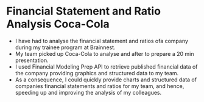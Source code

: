 # Financial Statement and Ratio Analysis Coca-Cola

- I have had to analyse the financial statement and ratios ofa company during my trainee program at Brainnest.
- My team picked up Coca-Cola to analyse and after to prepare a 20 min presentation.
- I used Financial Modeling Prep API to retrieve published financial data of the company providing graphics and structured data to my team.
- As a consequence, I could quickly provide charts and structured data of companies financial statements and ratios for my team, and hence, speeding up and improving the analysis of my colleagues.
 